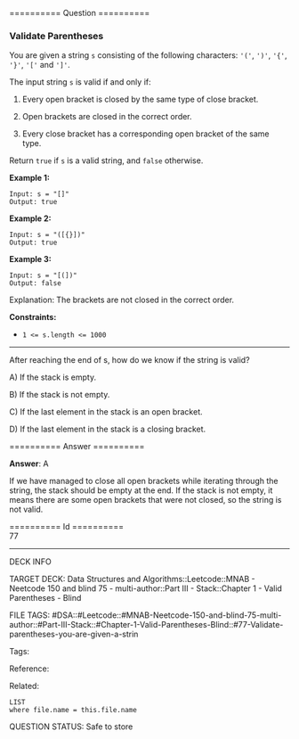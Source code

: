 ========== Question ==========  

### Validate Parentheses

You are given a string `s` consisting of the following characters: `'('`, `')'`, `'{'`, `'}'`, `'['` and `']'`.

The input string `s` is valid if and only if:

1.  Every open bracket is closed by the same type of close bracket.

2.  Open brackets are closed in the correct order.

3.  Every close bracket has a corresponding open bracket of the same type.

Return `true` if `s` is a valid string, and `false` otherwise.

**Example 1:**

```
Input: s = "[]"
Output: true
```

**Example 2:**

```
Input: s = "([{}])"
Output: true
```

**Example 3:**

```
Input: s = "[(])"
Output: false
```

Explanation: The brackets are not closed in the correct order.

**Constraints:**

-   `1 <= s.length <= 1000`

---

After reaching the end of s, how do we know if the string is valid?

A) If the stack is empty.

B) If the stack is not empty.

C) If the last element in the stack is an open bracket.

D) If the last element in the stack is a closing bracket.  

========== Answer ==========  

**Answer**: A

If we have managed to close all open brackets while iterating through the string, the stack should be empty at the end. If the stack is not empty, it means there are some open brackets that were not closed, so the string is not valid.

========== Id ==========  
77

---

DECK INFO

TARGET DECK: Data Structures and Algorithms::Leetcode::MNAB - Neetcode 150 and blind 75 - multi-author::Part III - Stack::Chapter 1 - Valid Parentheses - Blind

FILE TAGS: #DSA::#Leetcode::#MNAB-Neetcode-150-and-blind-75-multi-author::#Part-III-Stack::#Chapter-1-Valid-Parentheses-Blind::#77-Validate-parentheses-you-are-given-a-strin

Tags:

Reference:

Related:

```dataview
LIST
where file.name = this.file.name
```

QUESTION STATUS: Safe to store

